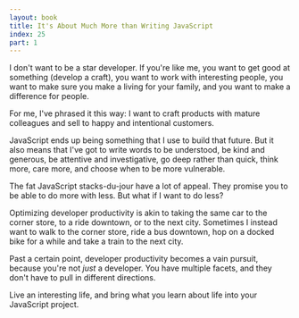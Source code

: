```yaml
---
layout: book
title: It's About Much More than Writing JavaScript
index: 25
part: 1
---
```


I don't want to be a star developer. If you're like me, you want to get good at something (develop a craft), you want to work with interesting people, you want to make sure you make a living for your family, and you want to make a difference for people.

For me, I've phrased it this way: I want to craft products with mature colleagues and sell to happy and intentional customers.

JavaScript ends up being something that I use to build that future. But it also means that I've got to write words to be understood, be kind and generous, be attentive and investigative, go deep rather than quick, think more, care more, and choose when to be more vulnerable.

The fat JavaScript stacks-du-jour have a lot of appeal. They promise you to be able to do more with less. But what if I want to do less?

Optimizing developer productivity is akin to taking the same car to the corner store, to a ride downtown, or to the next city. Sometimes I instead want to walk to the corner store, ride a bus downtown, hop on a docked bike for a while and take a train to the next city.

Past a certain point, developer productivity becomes a vain pursuit, because you're not _just_ a developer. You have multiple facets, and they don't have to pull in different directions.

Live an interesting life, and bring what you learn about life into your JavaScript project.

